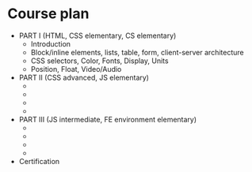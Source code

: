 <h1>Course plan</h1>

<ul>
<li>
PART I (HTML, CSS elementary, CS elementary)
<ul>
<li>
Introduction
</li>
<li>
Block/inline elements, lists, table, form, client-server architecture
</li>
<li>
CSS selectors, Color, Fonts, Display, Units
</li>
<li>
Position, Float, Video/Audio
</li>
</ul>
</li>
<li>
PART II (CSS advanced, JS elementary)
<ul>
<li>
</li>
<li>
</li>
<li>
</li>
<li>
</li>
</ul>
</li>
<li>
PART III (JS intermediate, FE environment elementary)
<ul>
<li>
</li>
<li>
</li>
<li>
</li>
<li>
</li>
</ul>
</li>
<li>
Certification
</li>
</ul>
